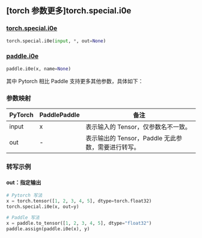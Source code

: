 ## [torch 参数更多]torch.special.i0e

### [torch.special.i0e](https://pytorch.org/docs/stable/special.html#torch.special.i0e)

```python
torch.special.i0e(input, *, out=None)
```

### [paddle.i0e](https://www.paddlepaddle.org.cn/documentation/docs/zh/develop/api/paddle/i0e_cn.html)

```python
paddle.i0e(x, name=None)
```

其中 Pytorch 相比 Paddle 支持更多其他参数，具体如下：

### 参数映射

| PyTorch | PaddlePaddle | 备注                                               |
| ------- | ------------ | -------------------------------------------------- |
| input   | x            | 表示输入的 Tensor，仅参数名不一致。                |
| out     | -            | 表示输出的 Tensor，Paddle 无此参数，需要进行转写。 |

### 转写示例

#### out：指定输出

```python
# Pytorch 写法
x = torch.tensor([1, 2, 3, 4, 5], dtype=torch.float32)
torch.special.i0e(x, out=y)

# Paddle 写法
x = paddle.to_tensor([1, 2, 3, 4, 5], dtype="float32")
paddle.assign(paddle.i0e(x), y)
```
